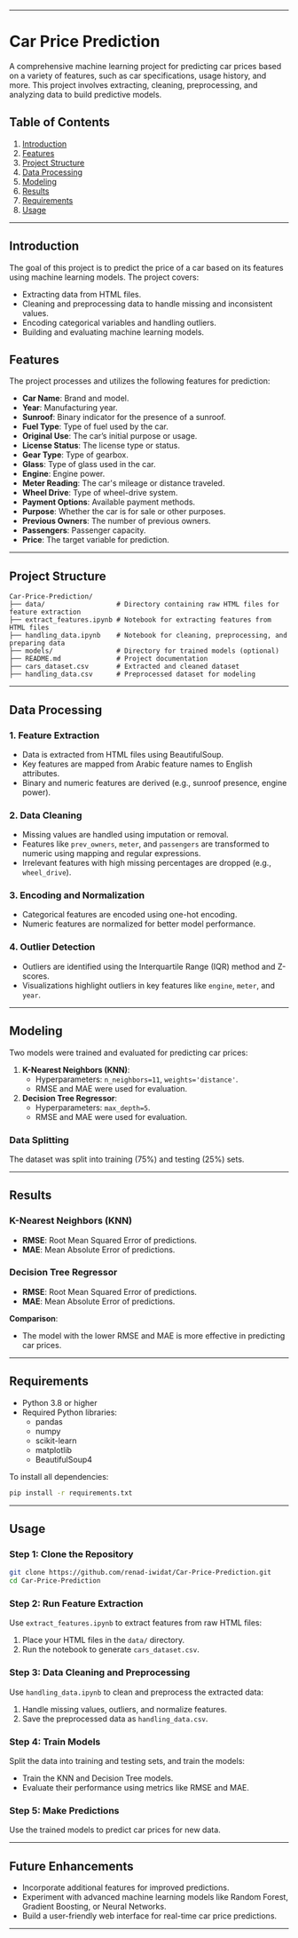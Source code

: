 
---

# Car Price Prediction

A comprehensive machine learning project for predicting car prices based on a variety of features, such as car specifications, usage history, and more. This project involves extracting, cleaning, preprocessing, and analyzing data to build predictive models.

## Table of Contents
1. [Introduction](#introduction)
2. [Features](#features)
3. [Project Structure](#project-structure)
4. [Data Processing](#data-processing)
5. [Modeling](#modeling)
6. [Results](#results)
7. [Requirements](#requirements)
8. [Usage](#usage)

---

## Introduction

The goal of this project is to predict the price of a car based on its features using machine learning models. The project covers:
- Extracting data from HTML files.
- Cleaning and preprocessing data to handle missing and inconsistent values.
- Encoding categorical variables and handling outliers.
- Building and evaluating machine learning models.

## Features

The project processes and utilizes the following features for prediction:

- **Car Name**: Brand and model.
- **Year**: Manufacturing year.
- **Sunroof**: Binary indicator for the presence of a sunroof.
- **Fuel Type**: Type of fuel used by the car.
- **Original Use**: The car’s initial purpose or usage.
- **License Status**: The license type or status.
- **Gear Type**: Type of gearbox.
- **Glass**: Type of glass used in the car.
- **Engine**: Engine power.
- **Meter Reading**: The car's mileage or distance traveled.
- **Wheel Drive**: Type of wheel-drive system.
- **Payment Options**: Available payment methods.
- **Purpose**: Whether the car is for sale or other purposes.
- **Previous Owners**: The number of previous owners.
- **Passengers**: Passenger capacity.
- **Price**: The target variable for prediction.

---

## Project Structure

```
Car-Price-Prediction/
├── data/                  # Directory containing raw HTML files for feature extraction
├── extract_features.ipynb # Notebook for extracting features from HTML files
├── handling_data.ipynb    # Notebook for cleaning, preprocessing, and preparing data
├── models/                # Directory for trained models (optional)
├── README.md              # Project documentation
├── cars_dataset.csv       # Extracted and cleaned dataset
├── handling_data.csv      # Preprocessed dataset for modeling
```

---

## Data Processing

### 1. Feature Extraction
- Data is extracted from HTML files using BeautifulSoup.
- Key features are mapped from Arabic feature names to English attributes.
- Binary and numeric features are derived (e.g., sunroof presence, engine power).

### 2. Data Cleaning
- Missing values are handled using imputation or removal.
- Features like `prev_owners`, `meter`, and `passengers` are transformed to numeric using mapping and regular expressions.
- Irrelevant features with high missing percentages are dropped (e.g., `wheel_drive`).

### 3. Encoding and Normalization
- Categorical features are encoded using one-hot encoding.
- Numeric features are normalized for better model performance.

### 4. Outlier Detection
- Outliers are identified using the Interquartile Range (IQR) method and Z-scores.
- Visualizations highlight outliers in key features like `engine`, `meter`, and `year`.

---

## Modeling

Two models were trained and evaluated for predicting car prices:
1. **K-Nearest Neighbors (KNN)**:
   - Hyperparameters: `n_neighbors=11`, `weights='distance'`.
   - RMSE and MAE were used for evaluation.
2. **Decision Tree Regressor**:
   - Hyperparameters: `max_depth=5`.
   - RMSE and MAE were used for evaluation.

### Data Splitting
The dataset was split into training (75%) and testing (25%) sets.

---

## Results

### K-Nearest Neighbors (KNN)
- **RMSE**: Root Mean Squared Error of predictions.
- **MAE**: Mean Absolute Error of predictions.

### Decision Tree Regressor
- **RMSE**: Root Mean Squared Error of predictions.
- **MAE**: Mean Absolute Error of predictions.

**Comparison**:
- The model with the lower RMSE and MAE is more effective in predicting car prices.

---

## Requirements

- Python 3.8 or higher
- Required Python libraries:
  - pandas
  - numpy
  - scikit-learn
  - matplotlib
  - BeautifulSoup4

To install all dependencies:
```bash
pip install -r requirements.txt
```

---

## Usage

### Step 1: Clone the Repository
```bash
git clone https://github.com/renad-iwidat/Car-Price-Prediction.git
cd Car-Price-Prediction
```

### Step 2: Run Feature Extraction
Use `extract_features.ipynb` to extract features from raw HTML files:
1. Place your HTML files in the `data/` directory.
2. Run the notebook to generate `cars_dataset.csv`.

### Step 3: Data Cleaning and Preprocessing
Use `handling_data.ipynb` to clean and preprocess the extracted data:
1. Handle missing values, outliers, and normalize features.
2. Save the preprocessed data as `handling_data.csv`.

### Step 4: Train Models
Split the data into training and testing sets, and train the models:
- Train the KNN and Decision Tree models.
- Evaluate their performance using metrics like RMSE and MAE.

### Step 5: Make Predictions
Use the trained models to predict car prices for new data.


---

## Future Enhancements

- Incorporate additional features for improved predictions.
- Experiment with advanced machine learning models like Random Forest, Gradient Boosting, or Neural Networks.
- Build a user-friendly web interface for real-time car price predictions.

---
